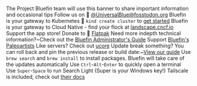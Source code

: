 The Project Bluefin team will use this banner to share important information and occasional tips
Follow us on 󰫑 [@UniversalBlue@fosstodon.org](https://fosstodon.org/@UniversalBlue)
Bluefin is your gateway to Kubernetes 󱃾 `kind create cluster` to [get started](https://kind.sigs.k8s.io/)
Bluefin is your gateway to Cloud Native - find your flock at [landscape.cncf.io](https://l.cncf.io)
Support the app store! Donate to  [Flatpak](https://opencollective.com/flatpak)
Need more indepth technical information?~Check out the [Bluefin Administrator's Guide](https://universal-blue.discourse.group/docs?topic=40)
Support [Bluefin's Paleoartists](https://universal-blue.discourse.group/docs?topic=299)
Like servers? Check out [ucore](https://github.com/ublue-os/ucore)
Update break something? You can roll back and pin the previous release or build date:~[View our guide](https://universal-blue.discourse.group/docs?topic=513)
Use `brew search` and `brew install` to install packages. Bluefin will take care of the updates automatically
Use `Ctrl`-`Alt`-`Enter` to quickly open a terminal
Use `Super`-`Space` to run Search Light (Super is your Windows key!)
Tailscale is included, check out [their docs](https://tailscale.com/kb/1017/install)

